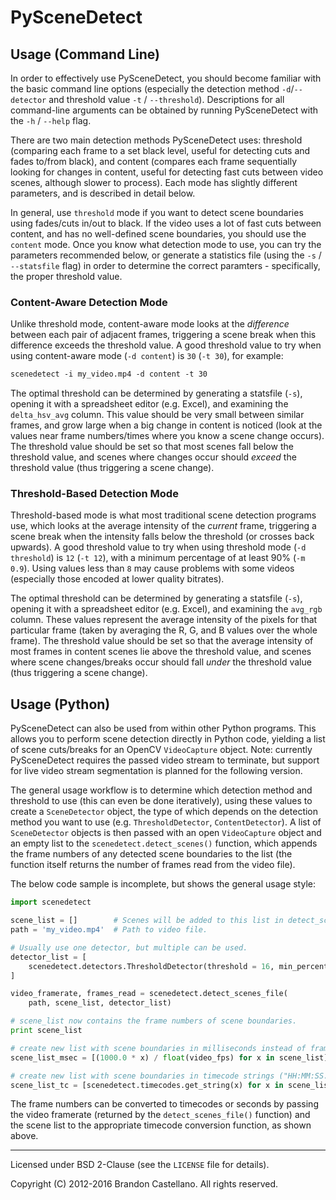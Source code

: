 
PySceneDetect
==========================================================

Usage (Command Line)
----------------------------------------------------------

In order to effectively use PySceneDetect, you should become familiar with the basic command line options (especially the detection method `-d`/`--detector` and threshold value `-t` / `--threshold`).  Descriptions for all command-line arguments can be obtained by running PySceneDetect with the `-h` / `--help` flag.

There are two main detection methods PySceneDetect uses: threshold (comparing each frame to a set black level, useful for detecting cuts and fades to/from black), and content (compares each frame sequentially looking for changes in content, useful for detecting fast cuts between video scenes, although slower to process).  Each mode has slightly different parameters, and is described in detail below.

In general, use `threshold` mode if you want to detect scene boundaries using fades/cuts in/out to black.  If the video uses a lot of fast cuts between content, and has no well-defined scene boundaries, you should use the `content` mode.  Once you know what detection mode to use, you can try the parameters recommended below, or generate a statistics file (using the `-s` / `--statsfile` flag) in order to determine the correct paramters - specifically, the proper threshold value.


### Content-Aware Detection Mode

Unlike threshold mode, content-aware mode looks at the *difference* between each pair of adjacent frames, triggering a scene break when this difference exceeds the threshold value.  A good threshold value to try when using content-aware mode (`-d content`) is `30` (`-t 30`), for example:

```rst
scenedetect -i my_video.mp4 -d content -t 30
```

The optimal threshold can be determined by generating a statsfile (`-s`), opening it with a spreadsheet editor (e.g. Excel), and examining the `delta_hsv_avg` column.  This value should be very small between similar frames, and grow large when a big change in content is noticed (look at the values near frame numbers/times where you know a scene change occurs).  The threshold value should be set so that most scenes fall below the threshold value, and scenes where changes occur should *exceed* the threshold value (thus triggering a scene change).  


### Threshold-Based Detection Mode

Threshold-based mode is what most traditional scene detection programs use, which looks at the average intensity of the *current* frame, triggering a scene break when the intensity falls below the threshold (or crosses back upwards).  A good threshold value to try when using threshold mode (`-d threshold`) is `12` (`-t 12`), with a minimum percentage of at least 90% (`-m 0.9`).  Using values less than `8` may cause problems with some videos (especially those encoded at lower quality bitrates).

The optimal threshold can be determined by generating a statsfile (`-s`), opening it with a spreadsheet editor (e.g. Excel), and examining the `avg_rgb` column.  These values represent the average intensity of the pixels for that particular frame (taken by averaging the R, G, and B values over the whole frame).  The threshold value should be set so that the average intensity of most frames in content scenes lie above the threshold value, and scenes where scene changes/breaks occur should fall *under* the threshold value (thus triggering a scene change).


Usage (Python)
----------------------------------------------------------

PySceneDetect can also be used from within other Python programs.  This allows you to perform scene detection directly in Python code, yielding a list of scene cuts/breaks for an OpenCV `VideoCapture` object.  Note: currently PySceneDetect requires the passed video stream to terminate, but support for live video stream segmentation is planned for the following version.

The general usage workflow is to determine which detection method and threshold to use (this can even be done iteratively), using these values to create a `SceneDetector` object, the type of which depends on the detection method you want to use (e.g. `ThresholdDetector`, `ContentDetector`).  A list of `SceneDetector` objects is then passed with an open `VideoCapture` object and an empty list to the `scenedetect.detect_scenes()` function, which appends the frame numbers of any detected scene boundaries to the list (the function itself returns the number of frames read from the video file).

The below code sample is incomplete, but shows the general usage style:

```python
import scenedetect

scene_list = []        # Scenes will be added to this list in detect_scenes().
path = 'my_video.mp4'  # Path to video file.

# Usually use one detector, but multiple can be used.
detector_list = [
	scenedetect.detectors.ThresholdDetector(threshold = 16, min_percent = 0.9)
]

video_framerate, frames_read = scenedetect.detect_scenes_file(
    path, scene_list, detector_list)

# scene_list now contains the frame numbers of scene boundaries.
print scene_list

# create new list with scene boundaries in milliseconds instead of frame #.
scene_list_msec = [(1000.0 * x) / float(video_fps) for x in scene_list]

# create new list with scene boundaries in timecode strings ("HH:MM:SS.nnn").
scene_list_tc = [scenedetect.timecodes.get_string(x) for x in scene_list_msec]
```

The frame numbers can be converted to timecodes or seconds by passing the video framerate (returned by the `detect_scenes_file()` function) and the scene list to the appropriate timecode conversion function, as shown above.


----------------------------------------------------------

Licensed under BSD 2-Clause (see the `LICENSE` file for details).

Copyright (C) 2012-2016 Brandon Castellano.
All rights reserved.
